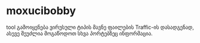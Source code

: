 # moxucibobby
tool გამოიყენება ვირუსული ტიპის მავნე ფაილების Traffic-ის დასადგენად,  ასევე შეუძლია მოგაწოდოთ სხვა პორტებზეც ინფორმაცია. 
